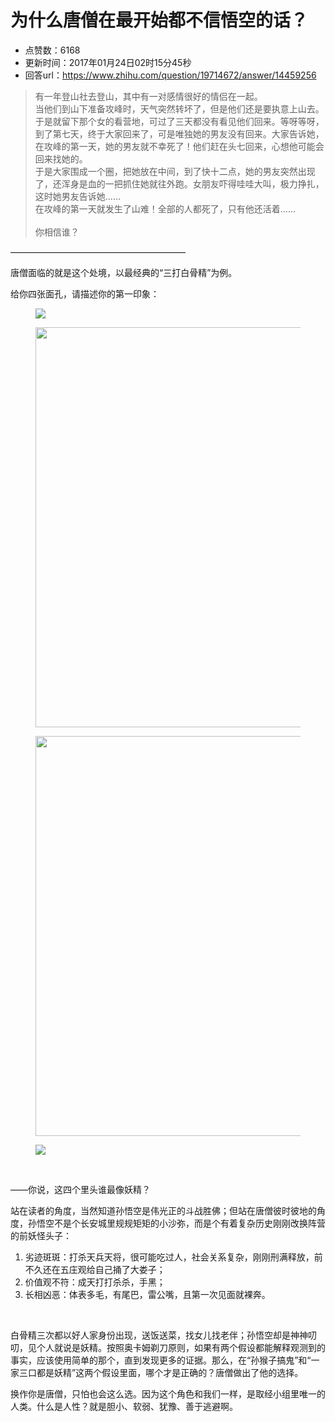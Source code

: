 # 为什么唐僧在最开始都不信悟空的话？
- 点赞数：6168
- 更新时间：2017年01月24日02时15分45秒
- 回答url：https://www.zhihu.com/question/19714672/answer/14459256
<body>
 <blockquote data-pid="EWgm7UVS">
  有一年登山社去登山，其中有一对感情很好的情侣在一起。
  <br>
  当他们到山下准备攻峰时，天气突然转坏了，但是他们还是要执意上山去。于是就留下那个女的看营地，可过了三天都没有看见他们回来。等呀等呀，到了第七天，终于大家回来了，可是唯独她的男友没有回来。大家告诉她，在攻峰的第一天，她的男友就不幸死了！他们赶在头七回来，心想他可能会回来找她的。
  <br>
  于是大家围成一个圈，把她放在中间，到了快十二点，她的男友突然出现了，还浑身是血的一把抓住她就往外跑。女朋友吓得哇哇大叫，极力挣扎，这时她男友告诉她……
  <br>
  在攻峰的第一天就发生了山难！全部的人都死了，只有他还活着……
  <br>
  <br>
  你相信谁？
 </blockquote>
 <p data-pid="-qUnzTMs">————————————————————</p>
 <p data-pid="xbX7xiLX">唐僧面临的就是这个处境，以最经典的“三打白骨精”为例。</p>
 <p data-pid="et5eUN9e">给你四张面孔，请描述你的第一印象：</p>
 <figure>
  <img src="https://pic1.zhimg.com/50/d97ea8e2469a72b7ef0c6ae478859e49_720w.jpg?source=1940ef5c" class="content_image" data-original-token="d97ea8e2469a72b7ef0c6ae478859e49">
 </figure>
 <figure>
  <img src="https://picx.zhimg.com/50/4aeba8853e76a26106d7c1347b7a28fd_720w.jpg?source=1940ef5c" data-rawwidth="640" data-rawheight="480" class="origin_image zh-lightbox-thumb" data-original-token="4aeba8853e76a26106d7c1347b7a28fd" width="640" data-original="https://pic1.zhimg.com/4aeba8853e76a26106d7c1347b7a28fd_r.jpg?source=1940ef5c">
 </figure>
 <figure>
  <img src="https://picx.zhimg.com/50/cfb7c6ec196820d84905c3f08ec4939e_720w.jpg?source=1940ef5c" data-rawwidth="640" data-rawheight="480" class="origin_image zh-lightbox-thumb" data-original-token="cfb7c6ec196820d84905c3f08ec4939e" width="640" data-original="https://picx.zhimg.com/cfb7c6ec196820d84905c3f08ec4939e_r.jpg?source=1940ef5c">
 </figure>
 <figure>
  <img src="https://pic1.zhimg.com/50/6b7ac13cb21c8c2b798e724e2b13ca8e_720w.jpg?source=1940ef5c" class="content_image" data-original-token="6b7ac13cb21c8c2b798e724e2b13ca8e">
 </figure>
 <br>
 <p data-pid="3GZyIdkf">——你说，这四个里头谁最像妖精？</p>
 <p data-pid="_RtchPV_">站在读者的角度，当然知道孙悟空是伟光正的斗战胜佛；但站在唐僧彼时彼地的角度，孙悟空不是个长安城里规规矩矩的小沙弥，而是个有着复杂历史刚刚改换阵营的前妖怪头子：</p>
 <ol>
  <li data-pid="JRUm9BkD">劣迹斑斑：打杀天兵天将，很可能吃过人，社会关系复杂，刚刚刑满释放，前不久还在五庄观给自己捅了大娄子；</li>
  <li data-pid="3u5HT_5p">价值观不符：成天打打杀杀，手黑；</li>
  <li data-pid="qWiIAqkP">长相凶恶：体表多毛，有尾巴，雷公嘴，且第一次见面就裸奔。<br></li>
 </ol>
 <br>
 <p data-pid="2I7t1Y5t">白骨精三次都以好人家身份出现，送饭送菜，找女儿找老伴；孙悟空却是神神叨叨，见个人就说是妖精。按照奥卡姆剃刀原则，如果有两个假设都能解释观测到的事实，应该使用简单的那个，直到发现更多的证据。那么，在“孙猴子搞鬼”和“一家三口都是妖精”这两个假设里面，哪个才是正确的？唐僧做出了他的选择。</p>
 <p data-pid="2bDy-2A0">换作你是唐僧，只怕也会这么选。因为这个角色和我们一样，是取经小组里唯一的人类。什么是人性？就是胆小、软弱、犹豫、善于逃避啊。</p>
</body>